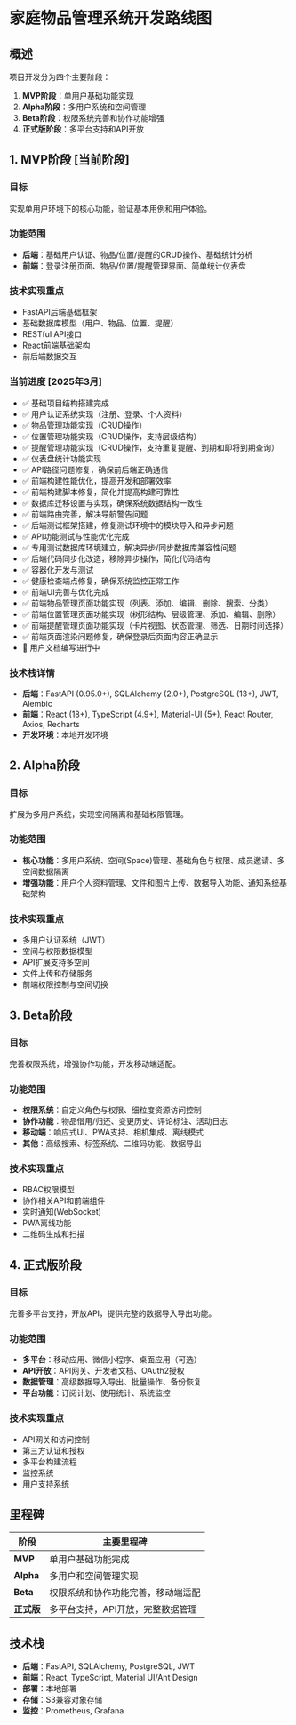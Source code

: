 # 家庭物品管理系统开发路线图

## 概述

项目开发分为四个主要阶段：

1. **MVP阶段**：单用户基础功能实现
2. **Alpha阶段**：多用户系统和空间管理
3. **Beta阶段**：权限系统完善和协作功能增强
4. **正式版阶段**：多平台支持和API开放

## 1. MVP阶段 [当前阶段]

### 目标
实现单用户环境下的核心功能，验证基本用例和用户体验。

### 功能范围
- **后端**：基础用户认证、物品/位置/提醒的CRUD操作、基础统计分析
- **前端**：登录注册页面、物品/位置/提醒管理界面、简单统计仪表盘

### 技术实现重点
- FastAPI后端基础框架
- 基础数据库模型（用户、物品、位置、提醒）
- RESTful API接口
- React前端基础架构
- 前后端数据交互

### 当前进度 [2025年3月]
- ✅ 基础项目结构搭建完成
- ✅ 用户认证系统实现（注册、登录、个人资料）
- ✅ 物品管理功能实现（CRUD操作）
- ✅ 位置管理功能实现（CRUD操作，支持层级结构）
- ✅ 提醒管理功能实现（CRUD操作，支持重复提醒、到期和即将到期查询）
- ✅ 仪表盘统计功能实现
- ✅ API路径问题修复，确保前后端正确通信
- ✅ 前端构建性能优化，提高开发和部署效率
- ✅ 前端构建脚本修复，简化并提高构建可靠性
- ✅ 数据库迁移设置与实现，确保系统数据结构一致性
- ✅ 前端路由完善，解决导航警告问题
- ✅ 后端测试框架搭建，修复测试环境中的模块导入和异步问题
- ✅ API功能测试与性能优化完成
- ✅ 专用测试数据库环境建立，解决异步/同步数据库兼容性问题
- ✅ 后端代码同步化改造，移除异步操作，简化代码结构
- ✅ 容器化开发与测试
- ✅ 健康检查端点修复，确保系统监控正常工作
- ✅ 前端UI完善与优化完成
- ✅ 前端物品管理页面功能实现（列表、添加、编辑、删除、搜索、分类）
- ✅ 前端位置管理页面功能实现（树形结构、层级管理、添加、编辑、删除）
- ✅ 前端提醒管理页面功能实现（卡片视图、状态管理、筛选、日期时间选择）
- ✅ 前端页面渲染问题修复，确保登录后页面内容正确显示
- 🔄 用户文档编写进行中

### 技术栈详情
- **后端**：FastAPI (0.95.0+), SQLAlchemy (2.0+), PostgreSQL (13+), JWT, Alembic
- **前端**：React (18+), TypeScript (4.9+), Material-UI (5+), React Router, Axios, Recharts
- **开发环境**：本地开发环境

## 2. Alpha阶段

### 目标
扩展为多用户系统，实现空间隔离和基础权限管理。

### 功能范围
- **核心功能**：多用户系统、空间(Space)管理、基础角色与权限、成员邀请、多空间数据隔离
- **增强功能**：用户个人资料管理、文件和图片上传、数据导入功能、通知系统基础架构

### 技术实现重点
- 多用户认证系统（JWT）
- 空间与权限数据模型
- API扩展支持多空间
- 文件上传和存储服务
- 前端权限控制与空间切换

## 3. Beta阶段

### 目标
完善权限系统，增强协作功能，开发移动端适配。

### 功能范围
- **权限系统**：自定义角色与权限、细粒度资源访问控制
- **协作功能**：物品借用/归还、变更历史、评论标注、活动日志
- **移动端**：响应式UI、PWA支持、相机集成、离线模式
- **其他**：高级搜索、标签系统、二维码功能、数据导出

### 技术实现重点
- RBAC权限模型
- 协作相关API和前端组件
- 实时通知(WebSocket)
- PWA离线功能
- 二维码生成和扫描

## 4. 正式版阶段

### 目标
完善多平台支持，开放API，提供完整的数据导入导出功能。

### 功能范围
- **多平台**：移动应用、微信小程序、桌面应用（可选）
- **API开放**：API网关、开发者文档、OAuth2授权
- **数据管理**：高级数据导入导出、批量操作、备份恢复
- **平台功能**：订阅计划、使用统计、系统监控

### 技术实现重点
- API网关和访问控制
- 第三方认证和授权
- 多平台构建流程
- 监控系统
- 用户支持系统

## 里程碑

| 阶段 | 主要里程碑 |
|------|------------|
| **MVP** | 单用户基础功能完成 |
| **Alpha** | 多用户和空间管理实现 |
| **Beta** | 权限系统和协作功能完善，移动端适配 |
| **正式版** | 多平台支持，API开放，完整数据管理 |

## 技术栈

- **后端**：FastAPI, SQLAlchemy, PostgreSQL, JWT
- **前端**：React, TypeScript, Material UI/Ant Design
- **部署**：本地部署
- **存储**：S3兼容对象存储
- **监控**：Prometheus, Grafana 